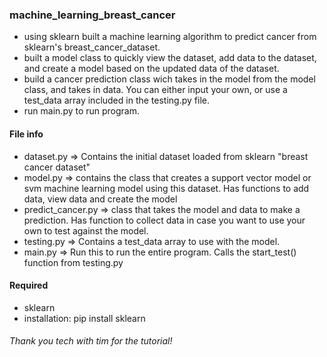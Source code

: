 ### machine_learning_breast_cancer
 
- using sklearn built a machine learning algorithm to predict cancer from sklearn's breast_cancer_dataset.
- built a model class to quickly view the dataset, add data to the dataset, and create a model based on the updated data of the dataset.
- build a cancer prediction class wich takes in the model from the model class, and takes in data. You can either input your own, or use a test_data array included in the testing.py file.
- run main.py to run program.

#### File info

- dataset.py => Contains the initial dataset loaded from sklearn "breast cancer dataset"
- model.py => contains the class that creates a support vector model or svm machine learning model using this dataset. Has functions to add data, view data and create the model
- predict_cancer.py => class that takes the model and data to make a prediction. Has function to collect data in case you want to use your own to test against the model.
- testing.py => Contains a test_data array to use with the model.
- main.py => Run this to run the entire program. Calls the start_test() function from testing.py

#### Required

- sklearn
- installation: pip install sklearn


###### Thank you tech with tim for the tutorial!
